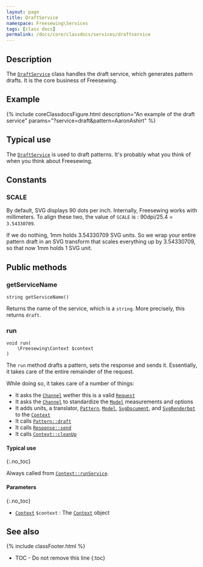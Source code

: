 ```yaml
---
layout: page
title: DraftService
namespace: Freesewing\Services
tags: [class docs]
permalink: /docs/core/classdocs/services/draftservice
---
```

## Description 

The [`DraftService`](draftservice) class handles the draft service, 
which generates pattern drafts. 
It is the core business of Freesewing.

## Example

{% include coreClassdocsFigure.html
    description="An example of the draft service"
    params="?service=draft&pattern=AaronAshirt"
%}


## Typical use

The [`DraftService`](draftservice) is used to draft patterns. It's probably what
you think of when you think about Freesewing. 

## Constants

### SCALE

By default, SVG displays 90 dots per inch. 
Internally, Freesewing works with millimeters.
To align these two, the value of `SCALE` is : 90dpi/25.4 = `3.54330709`.

If we do nothing, 1mm holds 3.54330709 SVG units. 
So we wrap your entire pattern draft in an SVG transform that
scales everything up by 3.54330709, so that now 1mm holds 1 SVG unit.

## Public methods

### getServiceName

```php?start_inline=1
string getServiceName() 
```
Returns the name of the service, which is a `string`. More precisely, this returns `draft`.

### run

```php?start_inline=1
void run(
    \Freesewing\Context $context
) 
```
The `run` method drafts a pattern, sets the response and sends it.
Essentially, it takes care of the entire remainder of the request.

While doing so, it takes care of a number of things:

- It asks the [`Channel`](../channels/core/channel) wether this is a valid [`Request`](../src/request)
- It asks the [`Channel`](../channels/core/channel) to standardize the [`Model`](../src/model) measurements and options
- It adds units, a translator, [`Pattern`](../patterns/core/pattern), [`Model`](../src/model), 
[`SvgDocument`](../src/svgdocument), and [`SvgRenderbot`](../src/svgrenderbot) to the [`Context`](../src/context)
- It calls [`Pattern::draft`](../patterns/core/pattern#draft)
- It calls [`Response::send`](../src/response#send)
- It calls [`Context::cleanUp`](../src/context#cleanup)

#### Typical use
{:.no_toc}

Always called from [`Context::runService`](../src/context#runservice).

#### Parameters
{:.no_toc}

- [`Context`](../src/context) `$context` : The [`Context`](../src/context) object


## See also
{% include classFooter.html %}
* TOC - Do not remove this line
{:toc}
